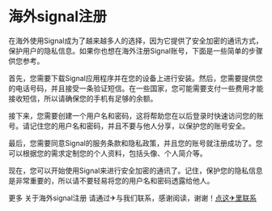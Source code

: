 # 海外signal注册

在海外使用Signal成为了越来越多人的选择，因为它提供了安全加密的通讯方式，保护用户的隐私信息。如果你也想在海外注册Signal账号，下面是一些简单的步骤供您参考。

首先，您需要下载Signal应用程序并在您的设备上进行安装。然后，您需要提供您的电话号码，并且接受一条验证短信。在一些国家，您可能需要支付一些费用才能接收短信，所以请确保您的手机有足够的余额。

接下来，您需要创建一个用户名和密码，这将帮助您在以后登录时快速访问您的账号。请记住您的用户名和密码，并且不要与他人分享，以保护您的账号安全。

最后，您需要同意Signal的服务条款和隐私政策，并且您的账号就注册成功了。您可以根据您的需求定制您的个人资料，包括头像、个人简介等。

现在，您可以开始使用Signal来进行安全加密的通讯了。记住，保护您的隐私信息是非常重要的，所以请不要轻易将您的用户名和密码透露给他人。

更多 关于海外signal注册 请通过✈与我们联系，感谢阅读，谢谢！[点这✈里联系](https://acc.k02.cc)